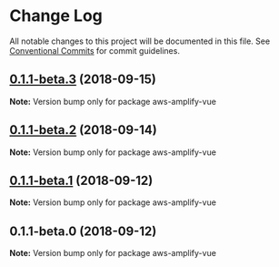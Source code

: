 # Change Log

All notable changes to this project will be documented in this file.
See [Conventional Commits](https://conventionalcommits.org) for commit guidelines.

<a name="0.1.1-beta.3"></a>
## [0.1.1-beta.3](https://github.com/aws-amplify/amplify-js/compare/aws-amplify-vue@0.1.1-beta.2...aws-amplify-vue@0.1.1-beta.3) (2018-09-15)




**Note:** Version bump only for package aws-amplify-vue

<a name="0.1.1-beta.2"></a>
## [0.1.1-beta.2](https://github.com/aws-amplify/amplify-js/compare/aws-amplify-vue@0.1.1-beta.1...aws-amplify-vue@0.1.1-beta.2) (2018-09-14)




**Note:** Version bump only for package aws-amplify-vue

<a name="0.1.1-beta.1"></a>
## [0.1.1-beta.1](https://github.com/aws-amplify/amplify-js/compare/aws-amplify-vue@0.1.1-beta.0...aws-amplify-vue@0.1.1-beta.1) (2018-09-12)




**Note:** Version bump only for package aws-amplify-vue

<a name="0.1.1-beta.0"></a>
## 0.1.1-beta.0 (2018-09-12)




**Note:** Version bump only for package aws-amplify-vue

